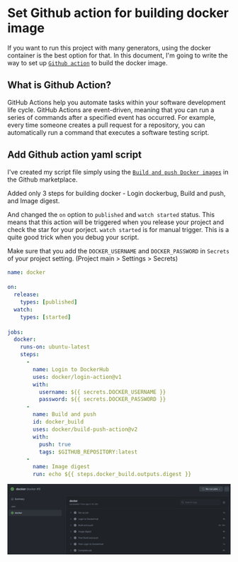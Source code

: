 # Set Github action for building docker image

If you want to run this project with many generators, using the docker container is the best option for that. In this document, I'm going to write the way to set up [`Github action`](https://docs.github.com/en/actions/learn-github-actions) to build the docker image. 

## What is Github Action?

GitHub Actions help you automate tasks within your software development life cycle. GitHub Actions are event-driven, meaning that you can run a series of commands after a specified event has occurred. For example, every time someone creates a pull request for a repository, you can automatically run a command that executes a software testing script.


## Add Github action yaml script

I've created my script file simply using the [`Build and push Docker images`](https://github.com/marketplace/actions/build-and-push-docker-images) in the Github marketplace. 

Added only 3 steps for building docker - Login dockerbug, Build and push, and Image digest.

And changed the `on` option to `published` and `watch started` status. This means that this action will be triggered when you release your project and check the star for your porject. `watch started` is for manual trigger. This is a quite good trick when you debug your script.

Make sure that you add the `DOCKER_USERNAME` and `DOCKER_PASSWORD` in `Secrets` of your project setting. (Project main > Settings > Secrets)

```yaml
name: docker

on:
  release:
    types: [published]
  watch:
    types: [started]

jobs:
  docker:
    runs-on: ubuntu-latest
    steps:
      -
        name: Login to DockerHub
        uses: docker/login-action@v1 
        with:
          username: ${{ secrets.DOCKER_USERNAME }}
          password: ${{ secrets.DOCKER_PASSWORD }}
      -
        name: Build and push
        id: docker_build
        uses: docker/build-push-action@v2
        with:
          push: true
          tags: $GITHUB_REPOSITORY:latest
      -
        name: Image digest
        run: echo ${{ steps.docker_build.outputs.digest }}
```

![docker-github-action](../images/github-action-docker.png)